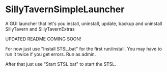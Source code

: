 # SillyTavernSimpleLauncher
A GUI launcher that let's you install, uninstall, update, backup and uninstall SillyTavern and SillyTavernExtras

UPDATED README COMING SOON!

For now just use "Install STSL.bat" for the first run/install. You may have to run it twice if you get errors. Run as admin.

After that just use "Start STSL.bat" to start the STSL.